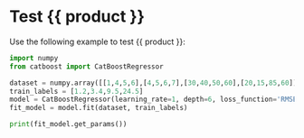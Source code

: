 # Test {{ product }}

Use the following example to test {{ product }}:

```python
import numpy
from catboost import CatBoostRegressor

dataset = numpy.array([[1,4,5,6],[4,5,6,7],[30,40,50,60],[20,15,85,60]])
train_labels = [1.2,3.4,9.5,24.5]
model = CatBoostRegressor(learning_rate=1, depth=6, loss_function='RMSE')
fit_model = model.fit(dataset, train_labels)

print(fit_model.get_params())
```

